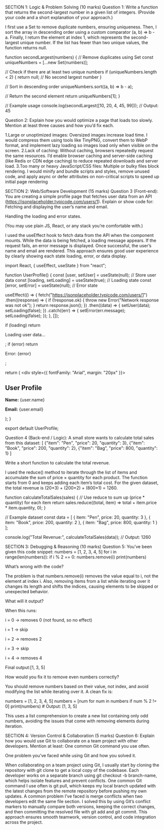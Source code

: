 SECTION 1: Logic & Problem Solving (10 marks)
Question 1:
 Write a function that returns the second-largest number in a given list of integers.
 (Provide your code and a short explanation of your approach.)

I first use a Set to remove duplicate numbers, ensuring uniqueness. Then, I sort the array in descending order using a custom comparator (a, b) => b - a. Finally, I return the element at index 1, which represents the second-largest unique number. If the list has fewer than two unique values, the function returns null.

function secondLargest(numbers) {
  // Remove duplicates using Set
  const uniqueNumbers = [...new Set(numbers)];

  // Check if there are at least two unique numbers
  if (uniqueNumbers.length < 2) {
    return null; // No second largest number
  }

  // Sort in descending order
  uniqueNumbers.sort((a, b) => b - a);

  // Return the second element
  return uniqueNumbers[1];
}

// Example usage
console.log(secondLargest([10, 20, 4, 45, 99])); // Output: 45






Question 2:
 Explain how you would optimize a page that loads too slowly. Mention at least three causes and how you’d fix each.

1.Large or unoptimized images: Oversized images increase load time. I would compress them using tools like TinyPNG, convert them to WebP format, and implement lazy loading so images load only when visible on the screen.
2.Lack of caching: Without caching, browsers repeatedly request the same resources. I’d enable browser caching and server-side caching (like Redis or CDN edge caching) to reduce repeated downloads and server load.
3.Too many or heavy JavaScript/CSS files: Multiple or bulky files block rendering. I would minify and bundle scripts and styles, remove unused code, and apply async or defer attributes on non-critical scripts to speed up initial page rendering




SECTION 2: Web/Software Development (15 marks)
Question 3 (Front-end):
 You are creating a simple profile page that fetches user data from an API (https://jsonplaceholder.typicode.com/users/1).
 Explain or show code for:
Fetching and displaying the user’s name and email.


Handling the loading and error states.


(You may use plain JS, React, or any stack you’re comfortable with.)


I used the useEffect hook to fetch data from the API when the component mounts. While the data is being fetched, a loading message appears. If the request fails, an error message is displayed. Once successful, the user’s name and email are rendered. This approach ensures good user experience by clearly showing each state loading, error, or data display.

import React, { useEffect, useState } from "react";

function UserProfile() {
  const [user, setUser] = useState(null);       // Store user data
  const [loading, setLoading] = useState(true); // Loading state
  const [error, setError] = useState(null);     // Error state

  useEffect(() => {
    fetch("https://jsonplaceholder.typicode.com/users/1")
      .then((response) => {
        if (!response.ok) {
          throw new Error("Network response was not ok");
        }
        return response.json();
      })
      .then((data) => {
        setUser(data);
        setLoading(false);
      })
      .catch((err) => {
        setError(err.message);
        setLoading(false);
      });
  }, []);

  if (loading) return <p>Loading user data...</p>;
  if (error) return <p>Error: {error}</p>;

  return (
    <div style={{ fontFamily: "Arial", margin: "20px" }}>
      <h2>User Profile</h2>
      <p><strong>Name:</strong> {user.name}</p>
      <p><strong>Email:</strong> {user.email}</p>
    </div>
  );
}

export default UserProfile;






Question 4 (Back-end / Logic):
 A small store wants to calculate total sales from this dataset:
[
  {"item": "Pen", "price": 20, "quantity": 3},
  {"item": "Book", "price": 200, "quantity": 2},
  {"item": "Bag", "price": 800, "quantity": 1}
]

Write a short function to calculate the total revenue.

I used the reduce() method to iterate through the list of items and accumulate the sum of price × quantity for each product. The function starts from 0 and keeps adding each item’s total cost. For the given dataset, the total revenue is (20×3) + (200×2) + (800×1) = 1260.

function calculateTotalSales(sales) {
  // Use reduce to sum up (price * quantity) for each item
  return sales.reduce((total, item) => total + item.price * item.quantity, 0);
}

// Example dataset
const data = [
  { item: "Pen", price: 20, quantity: 3 },
  { item: "Book", price: 200, quantity: 2 },
  { item: "Bag", price: 800, quantity: 1 }
];

console.log("Total Revenue:", calculateTotalSales(data)); // Output: 1260




SECTION 3: Debugging & Reasoning (10 marks)
Question 5:
 You’ve been given this code snippet:
numbers = [1, 2, 3, 4, 5]
for i in range(len(numbers)):
    if i % 2 == 0:
        numbers.remove(i)
print(numbers)

What’s wrong with the code?

The problem is that numbers.remove(i) removes the value equal to i, not the element at index i. Also, removing items from a list while iterating over it changes its length and shifts the indices, causing elements to be skipped or unexpected behavior.


What will it output?

When this runs:

i = 0 → removes 0 (not found, so no effect)

i = 1 → skip

i = 2 → removes 2

i = 3 → skip

i = 4 → removes 4

Final output:[1, 3, 5]



How would you fix it to remove even numbers correctly?

You should remove numbers based on their value, not index, and avoid modifying the list while iterating over it. A clean fix is:

numbers = [1, 2, 3, 4, 5]
numbers = [num for num in numbers if num % 2 != 0]
print(numbers)  # Output: [1, 3, 5]

This uses a list comprehension to create a new list containing only odd numbers, avoiding the issues that come with removing elements during iteration.




SECTION 4: Version Control & Collaboration (5 marks)
Question 6:
 Explain how you would use Git to collaborate on a team project with other developers.
 Mention at least:
One common Git command you use often.


One problem you’ve faced while using Git and how you solved it.

When collaborating on a team project using Git, I usually start by cloning the repository with git clone to get a local copy of the codebase. Each developer works on a separate branch using git checkout -b branch-name, which helps isolate features and prevent conflicts. One common Git command I use often is git pull, which keeps my local branch updated with the latest changes from the remote repository before pushing my own updates. A common problem I’ve faced is merge conflicts when two developers edit the same file section. I solved this by using Git’s conflict markers to manually compare both versions, keeping the correct changes, and then committing the resolved file with git add and git commit. This approach ensures smooth teamwork, version control, and code integration across the project.


